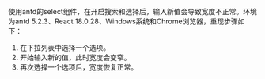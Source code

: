 使用antd的select组件，在开启搜索和选择后，输入新值会导致宽度不正常。环境为antd 5.2.3、React 18.0.28、Windows系统和Chrome浏览器，重现步骤如下：

1. 在下拉列表中选择一个选项。
2. 开始输入新的值，此时宽度会变窄。
3. 再次选择一个选项后，宽度恢复正常。
